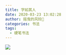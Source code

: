 ```yaml
---
title: 字如其人
date: 2020-03-23 13:02:28
author: 摇曳的风铃🎐
categories: 书法
tags:
  - 硬笔书法
---
```


![](/imag/ziruqiren/001.png)
